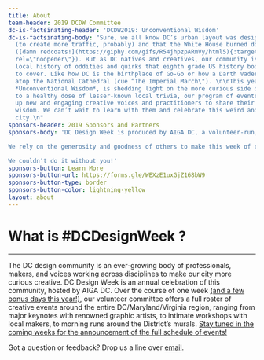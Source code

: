 ```yaml
---
title: About
team-header: 2019 DCDW Committee
dc-is-factsinating-header: 'DCDW2019: Unconventional Wisdom'
dc-is-factsinating-body: "Sure, we all know DC’s urban layout was designed by L’Enfant
  (to create more traffic, probably) and that the White House burned down in 1814
  ([damn redcoats!](https://giphy.com/gifs/R54jhpzpARmVy/html5){:target=\"_blank\"
  rel=\"noopener\"}). But as DC natives and creatives, our community is privy to a
  local history of oddities and quirks that eighth grade US history books tend not
  to cover. Like how DC is the birthplace of Go-Go or how a Darth Vader gargoyle sits
  atop the National Cathedral (cue “The Imperial March\"). \n\nThis year’s theme,
  *Unconventional Wisdom*, is shedding light on the more curious side of DC. In addition
  to a healthy dose of lesser-known local trivia, our program of events will lift
  up new and engaging creative voices and practitioners to share their own unconventional
  wisdom. We can’t wait to learn with them and celebrate this weird and wonderful
  city.\n"
sponsors-header: 2019 Sponsors and Partners
sponsors-body: 'DC Design Week is produced by AIGA DC, a volunteer-run, 501(3)c nonprofit organization, in concert with a consortium of local associations, meetup groups and small businesses. 

We rely on the generosity and goodness of others to make this week of celebration a reality. Major thanks to the following partners and sponsors for your support and commitment to the DC design community. 

We couldn’t do it without you!'
sponsors-button: Learn More
sponsors-button-url: https://forms.gle/WEXzE1uxGjZ168bW9
sponsors-button-type: border
sponsors-button-color: lightning-yellow
layout: about
---
```


# What is #DCDesignWeek ?

---

The DC design community is an ever-growing body of professionals, makers, and voices working across disciplines to make our city more curious creative. DC Design Week is an annual celebration of this community, hosted by AIGA DC. Over the course of one week [(and a few bonus days this year!)](/carnegie-library/), our volunteer committee offers a full roster of creative events around the entire DC/Maryland/Virginia region, ranging from major keynotes with renowned graphic artists, to intimate workshops with local makers, to morning runs around the District’s murals. [Stay tuned in the coming weeks for the announcement of the full schedule of events!](#subscribe) 

Got a question or feedback? Drop us a line over [email](mailto:designweek@dc.aiga.org).
